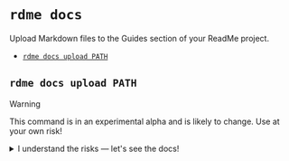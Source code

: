 `rdme docs`
===========

Upload Markdown files to the Guides section of your ReadMe project.

* [`rdme docs upload PATH`](#rdme-docs-upload-path)

## `rdme docs upload PATH`

> [!WARNING]
> This command is in an experimental alpha and is likely to change. Use at your own risk!

<details>


<summary>I understand the risks — let's see the docs!</summary>

Upload Markdown files to the Guides section of your ReadMe project.

```
USAGE
  $ rdme docs upload PATH --key <value> [--branch <value>] [--dry-run]

ARGUMENTS
  PATH  Path to a local Markdown file or folder of Markdown files.

FLAGS
  --key=<value>     (required) ReadMe project API key
  --branch=<value>  [default: stable] ReadMe project version
  --dry-run         Runs the command without creating nor updating any Guides in ReadMe. Useful for debugging.

DESCRIPTION
  Upload Markdown files to the Guides section of your ReadMe project.

  NOTE: This command is in an experimental alpha and is likely to change. Use at your own risk!

  The path can either be a directory or a single Markdown file. The Markdown files will require YAML frontmatter with
  certain ReadMe documentation attributes. Check out our docs for more info on setting up your frontmatter:
  https://docs.readme.com/main/docs/rdme#markdown-file-setup

EXAMPLES
  The path input can be a directory. This will also upload any Markdown files that are located in subdirectories:

    $ rdme docs upload documentation/ --branch={project-branch}

  The path input can also be individual Markdown files:

    $ rdme docs upload documentation/about.md --branch={project-branch}

  You can omit the `--branch` flag to default to the `stable` branch of your project:

    $ rdme docs upload [path]

  This command also has a dry run mode, which can be useful for initial setup and debugging. You can read more about
  dry run mode in our docs: https://docs.readme.com/main/docs/rdme#dry-run-mode

    $ rdme docs upload [path] --dry-run

FLAG DESCRIPTIONS
  --key=<value>  ReadMe project API key

    An API key for your ReadMe project. Note that API authentication is required despite being omitted from the example
    usage. See our docs for more information: https://github.com/readmeio/rdme/tree/v10#authentication

  --branch=<value>  ReadMe project version

    Defaults to `stable` (i.e., your main project version).
```


</details>
